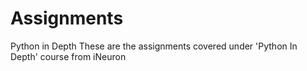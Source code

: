 # Assignments
Python in Depth
These are the assignments covered under 'Python In Depth' course from iNeuron
